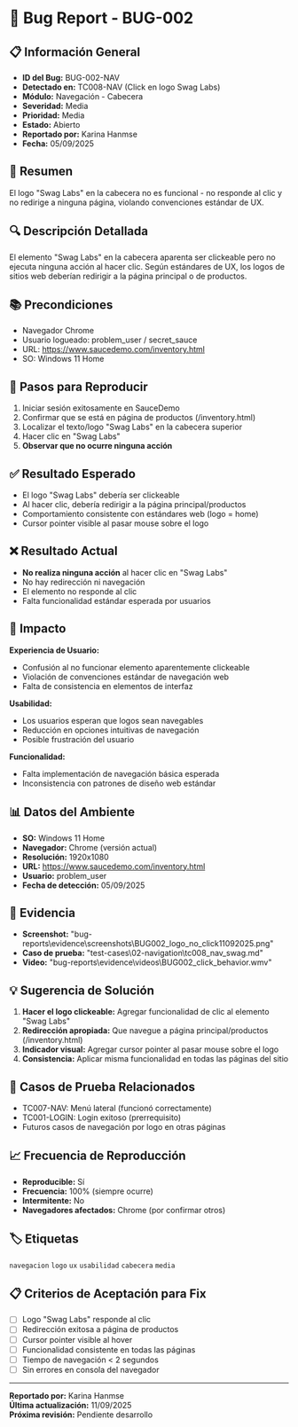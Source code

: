 # 🐛 Bug Report - BUG-002

## 📋 Información General
- **ID del Bug:** BUG-002-NAV
- **Detectado en:** TC008-NAV (Click en logo Swag Labs)
- **Módulo:** Navegación - Cabecera
- **Severidad:** Media
- **Prioridad:** Media
- **Estado:** Abierto
- **Reportado por:** Karina Hanmse
- **Fecha:** 05/09/2025

## 🎯 Resumen
El logo "Swag Labs" en la cabecera no es funcional - no responde al clic y no redirige a ninguna página, violando convenciones estándar de UX.

## 🔍 Descripción Detallada
El elemento "Swag Labs" en la cabecera aparenta ser clickeable pero no ejecuta ninguna acción al hacer clic. Según estándares de UX, los logos de sitios web deberían redirigir a la página principal o de productos.

## 📚 Precondiciones
- Navegador Chrome 
- Usuario logueado: problem_user / secret_sauce
- URL: https://www.saucedemo.com/inventory.html
- SO: Windows 11 Home

## 🔄 Pasos para Reproducir
1. Iniciar sesión exitosamente en SauceDemo
2. Confirmar que se está en página de productos (/inventory.html)
3. Localizar el texto/logo "Swag Labs" en la cabecera superior
4. Hacer clic en "Swag Labs"
5. **Observar que no ocurre ninguna acción**

## ✅ Resultado Esperado
- El logo "Swag Labs" debería ser clickeable
- Al hacer clic, debería redirigir a la página principal/productos
- Comportamiento consistente con estándares web (logo = home)
- Cursor pointer visible al pasar mouse sobre el logo

## ❌ Resultado Actual
- **No realiza ninguna acción** al hacer clic en "Swag Labs"
- No hay redirección ni navegación
- El elemento no responde al clic
- Falta funcionalidad estándar esperada por usuarios

## 🎯 Impacto
**Experiencia de Usuario:**
- Confusión al no funcionar elemento aparentemente clickeable
- Violación de convenciones estándar de navegación web
- Falta de consistencia en elementos de interfaz

**Usabilidad:**
- Los usuarios esperan que logos sean navegables
- Reducción en opciones intuitivas de navegación
- Posible frustración del usuario

**Funcionalidad:**
- Falta implementación de navegación básica esperada
- Inconsistencia con patrones de diseño web estándar

## 📊 Datos del Ambiente
- **SO:** Windows 11 Home
- **Navegador:** Chrome (versión actual)
- **Resolución:** 1920x1080
- **URL:** https://www.saucedemo.com/inventory.html
- **Usuario:** problem_user
- **Fecha de detección:** 05/09/2025

## 📸 Evidencia
- **Screenshot:** "bug-reports\evidence\screenshots\BUG002_logo_no_click11092025.png"
- **Caso de prueba:** "test-cases\02-navigation\tc008_nav_swag.md"
- **Video:**  "bug-reports\evidence\videos\BUG002_click_behavior.wmv"

## 💡 Sugerencia de Solución
1. **Hacer el logo clickeable:** Agregar funcionalidad de clic al elemento "Swag Labs"
2. **Redirección apropiada:** Que navegue a página principal/productos (/inventory.html)
3. **Indicador visual:** Agregar cursor pointer al pasar mouse sobre el logo
4. **Consistencia:** Aplicar misma funcionalidad en todas las páginas del sitio

## 🔗 Casos de Prueba Relacionados
- TC007-NAV: Menú lateral (funcionó correctamente)
- TC001-LOGIN: Login exitoso (prerrequisito)
- Futuros casos de navegación por logo en otras páginas

## 📈 Frecuencia de Reproducción
- **Reproducible:** Sí
- **Frecuencia:** 100% (siempre ocurre)
- **Intermitente:** No
- **Navegadores afectados:** Chrome (por confirmar otros)

## 🏷️ Etiquetas
`navegacion` `logo` `ux` `usabilidad` `cabecera` `media`

## 📋 Criterios de Aceptación para Fix
- [ ] Logo "Swag Labs" responde al clic
- [ ] Redirección exitosa a página de productos
- [ ] Cursor pointer visible al hover
- [ ] Funcionalidad consistente en todas las páginas
- [ ] Tiempo de navegación < 2 segundos
- [ ] Sin errores en consola del navegador

---

**Reportado por:** Karina Hanmse  
**Última actualización:** 11/09/2025  
**Próxima revisión:** Pendiente desarrollo